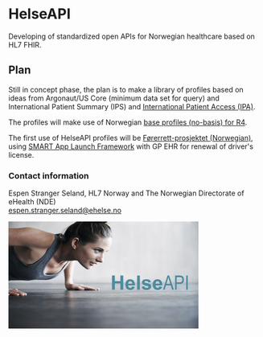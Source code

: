 # HelseAPI

Developing of standardized open APIs for Norwegian healthcare based on HL7 FHIR.

## Plan

Still in concept phase, the plan is to make a library of profiles based on ideas from Argonaut/US Core (minimum data set for query) and International Patient Summary (IPS) and [International Patient Access (IPA)](http://build.fhir.org/ig/HL7/fhir-ipa/).

The profiles will make use of Norwegian [base profiles (no-basis) for R4](https://github.com/HL7Norway/basisprofiler-r4). 

The first use of HelseAPI profiles will be [Førerrett-prosjektet (Norwegian)](https://fredrikstadavisa.no/2017/06/10/vil-spare-tid-for-200-000-med-forerkort-levere-helseattest/), using [SMART App Launch Framework](http://hl7.org/fhir/smart-app-launch/) with GP EHR for renewal of driver's license. 

### Contact information

Espen Stranger Seland, HL7 Norway and The Norwegian Directorate of eHealth (NDE)<br />
espen.stranger.seland@ehelse.no 

<img align="center" src="/images/HelseAPI-small.png" alt="HelseAPI slide" width="75%" />

